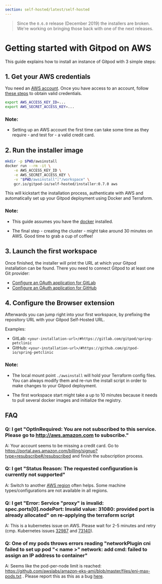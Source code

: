 ```yaml
---
section: self-hosted/latest/self-hosted
---
```


> Since the `0.6.0` release (December 2019) the installers are broken. We're working on bringing those back with one of the next releases.

# Getting started with Gitpod on AWS

This guide explains how to install an instance of Gitpod with 3 simple steps:

## 1. Get your AWS credentials

You need an [AWS account](https://aws.amazon.com/). Once you have access to an account, follow [these steps](https://docs.aws.amazon.com/IAM/latest/UserGuide/getting-started_create-admin-group.html) to obtain valid credentials.

```bash
export AWS_ACCESS_KEY_ID=...
export AWS_SECRET_ACCESS_KEY=...
```

### Note:

- Setting up an AWS account the first time can take some time as they require - and test for - a valid credit card.

## 2. Run the installer image

```bash
mkdir -p $PWD/awsinstall
docker run --rm -it \
    -e AWS_ACCESS_KEY_ID \
    -e AWS_SECRET_ACCESS_KEY \
    -v "$PWD/awsinstall":"/workspace" \
    gcr.io/gitpod-io/self-hosted/installer:0.7.0 aws
```

This will kickstart the installation process, authenticate with AWS and automatically set up your Gitpod deployment using Docker and Terraform.

### Note:

- This guide assumes you have the [docker](https://docs.docker.com/engine/install/) installed.

- The final step - creating the cluster - might take around 30 minutes on AWS. Good time to grab a cup of coffee!

## 3. Launch the first workspace

Once finished, the installer will print the URL at which your Gitpod installation can be found. There you need to connect Gitpod to at least one Git provider:

- [Configure an OAuth application for GitLab](/docs/gitlab-integration/#oauth-application)
- [Configure an OAuth application for GitHub](/docs/github-integration/#oauth-application)

## 4. Configure the Browser extension

Afterwards you can jump right into your first workspace, by prefixing the repository URL with your Gitpod Self-Hosted URL.

Examples:

- GitLab: `<your-installation-url>/#https://gitlab.com/gitpod/spring-petclinic`
- GitHub: `<your-installation-url>/#https://github.com/gitpod-io/spring-petclinic`

### Note:

- The local mount point `./awsinstall` will hold your Terraform config files. You can always modify them and re-run the install script in order to make changes to your Gitpod deployment.

- The first workspace start might take a up to 10 minutes because it needs to pull several docker images and initialize the registry.

## FAQ

### Q: I get "OptInRequired: You are not subscribed to this service. Please go to http://aws.amazon.com to subscribe."

A: Your account seems to be missing a credit card. Go to https://portal.aws.amazon.com/billing/signup?type=resubscribe#/resubscribed and finish the subscription process.

### Q: I get "Status Reason: The requested configuration is currently not supported"

A: Switch to another [AWS region](https://docs.aws.amazon.com/AmazonRDS/latest/UserGuide/Concepts.RegionsAndAvailabilityZones.html) often helps. Some machine types/configurations are not available in all regions.

### Q: I get "Error: Service "proxy" is invalid: spec.ports[0].nodePort: Invalid value: 31080: provided port is already allocated" on re-applying the terraform script

A: This is a kubernetes issue on AWS. Please wait for 2-5 minutes and retry (cmp. Kubernetes issues [32987](https://github.com/kubernetes/kubernetes/issues/32987) and [73140](https://github.com/kubernetes/kubernetes/issues/73140)).

### Q: One of my pods throws errors reading "networkPlugin cni failed to set up pod "< name >" network: add cmd: failed to assign an IP address to container"

A: Seems like the pod-per-node limit is reached: https://github.com/awslabs/amazon-eks-ami/blob/master/files/eni-max-pods.txt . Please report this as this as a bug [here](https://github.com/gitpod-io/gitpod/issues).
